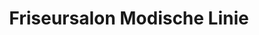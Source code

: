 ---
title: "Friseursalon Modische Linie"
url: /goessnitz/friseursalon-modische-linie/
shop: Friseur
---